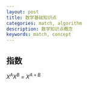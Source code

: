 ```yaml
---
layout: post
title: 数学基础知识点
categories: match, algorithm
description: 数学知识点概念
keywords: match, concept
---
```


## 指数

$X^A$$X^B$ = $X^{A+B}$



